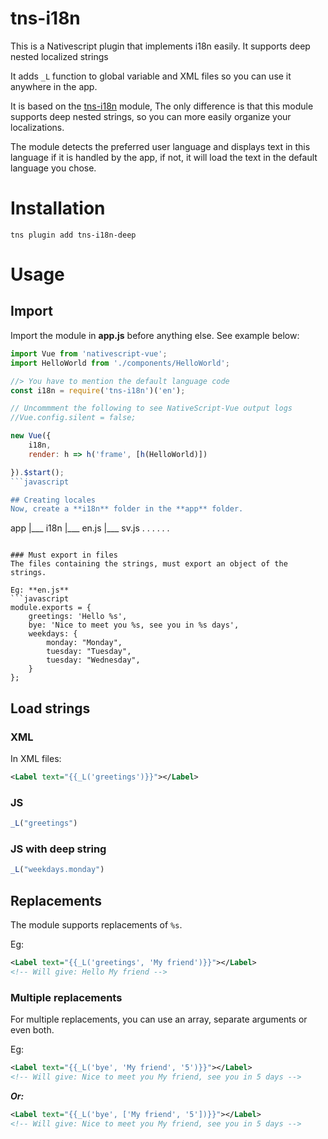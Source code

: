 # tns-i18n
This is a Nativescript plugin that implements i18n easily. It supports deep nested localized strings

It adds `_L` function to global variable and XML files so you can use it anywhere in the app.

It is based on  the [tns-i18n](https://www.npmjs.com/package/tns-i18n) module, The only difference is that this module supports deep nested strings, so you can more easily organize your localizations.

The module detects the preferred user language and displays text in this language if it is handled by the app, if not, it will load the text in the default language you chose.

# Installation
```
tns plugin add tns-i18n-deep
```

# Usage

## Import

Import the module in **app.js** before anything else. See example below:
```javascript
import Vue from 'nativescript-vue';
import HelloWorld from './components/HelloWorld';

//> You have to mention the default language code
const i18n = require('tns-i18n')('en');

// Uncommment the following to see NativeScript-Vue output logs
//Vue.config.silent = false;

new Vue({
    i18n,
    render: h => h('frame', [h(HelloWorld)])

}).$start();
```javascript

## Creating locales
Now, create a **i18n** folder in the **app** folder.

```
app
|___ i18n
    |___ en.js
    |___ sv.js
    .
    .
    .
.
.
.
```

### Must export in files
The files containing the strings, must export an object of the strings.

Eg: **en.js**
```javascript
module.exports = {
    greetings: 'Hello %s',
    bye: 'Nice to meet you %s, see you in %s days',
    weekdays: {
        monday: "Monday",
        tuesday: "Tuesday",
        tuesday: "Wednesday",
    }
};
```

## Load strings

### XML
In XML files:
```xml
<Label text="{{_L('greetings')}}"></Label>
```

### JS
```javascript
_L("greetings")
```

### JS with deep string
```javascript
_L("weekdays.monday")
```

## Replacements
The module supports replacements of `%s`.

Eg:
```xml
<Label text="{{_L('greetings', 'My friend')}}"></Label>
<!-- Will give: Hello My friend -->
```

### Multiple replacements
For multiple replacements, you can use an array, separate arguments or even both.

Eg:
```xml
<Label text="{{_L('bye', 'My friend', '5')}}"></Label>
<!-- Will give: Nice to meet you My friend, see you in 5 days -->
```
**_Or:_**
```xml
<Label text="{{_L('bye', ['My friend', '5'])}}"></Label>
<!-- Will give: Nice to meet you My friend, see you in 5 days -->
```

